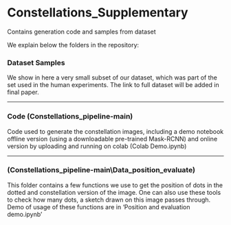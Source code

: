 # Constellations_Supplementary
Contains generation code and samples from dataset 

We explain below the folders in the repository:

### Dataset Samples
We show in here a very small subset of our dataset, which was
part of the set used in the human experiments. The link to full dataset will be added in
final paper.

---
### Code (Constellations_pipeline-main)
Code used to generate the constellation images, including a demo notebook offline
version (using a downloadable pre-trained Mask-RCNN) and online version by
uploading and running on colab (Colab Demo.ipynb)


---
### (Constellations_pipeline-main\Data_position_evaluate)
This folder contains a few functions we use to get the position of dots in the dotted and
constellation version of the image. One can also use these tools to check how many
dots, a sketch drawn on this image passes through. Demo of usage of these functions
are in ‘Position and evaluation demo.ipynb’



